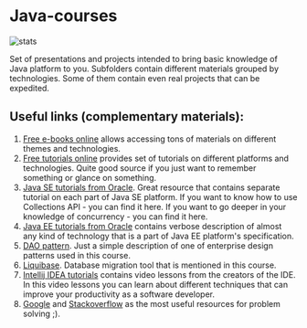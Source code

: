 Java-courses
============

![stats](https://github-readme-stats.vercel.app/api?username=anverbogatov)

Set of presentations and projects intended to bring basic knowledge of Java platform to you.
Subfolders contain different materials grouped by technologies. Some of them contain even
real projects that can be expedited.

## Useful links (complementary materials):
1. [Free e-books online](https://it-ebooks.info) allows accessing tons of materials on different
themes and technologies.
2. [Free tutorials online](http://www.tutorialspoint.com) provides set of tutorials on different platforms
and technologies. Quite good source if you just want to remember something or glance on something.
3. [Java SE tutorials from Oracle](https://docs.oracle.com/javase/tutorial/). Great resource that contains separate tutorial
on each part of Java SE platform. If you want to know how to use Collections API - you can find it here. If you want to
go deeper in your knowledge of concurrency - you can find it here.
4. [Java EE tutorials from Oracle](https://docs.oracle.com/javaee/7/tutorial/) contains verbose description of almost any
kind of technology that is a part of Java EE platform's specification.
5. [DAO pattern](http://www.oracle.com/technetwork/java/dataaccessobject-138824.html). Just a simple description of one of
enterprise design patterns used in this course.
6. [Liquibase](http://www.liquibase.org). Database migration tool that is mentioned in this course.
7. [Intellij IDEA tutorials](https://www.jetbrains.com/idea/documentation/) contains video lessons from the creators of
the IDE. In this video lessons you can learn about different techniques that can improve your productivity as a
software developer.
8. [Google](https://www.google.com) and [Stackoverflow](http://stackoverflow.com) as the most useful resources for
problem solving ;).

